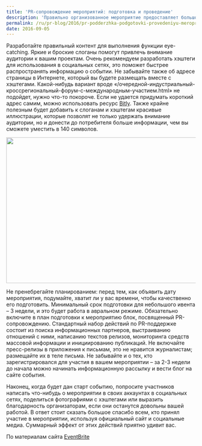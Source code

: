 ```yaml
---
title: 'PR-сопровождение мероприятий: подготовка и проведение'
description: 'Правильно организованное мероприятие предоставляет большое количество возможностей для поиска новых клиентов, бизнес-партнеров и просто полезного общения для перспектив сотрудничества в будущем.'
permalink: /ru/pr-blog/2016/pr-podderzhka-podgotovki-provedeniyu-meropriyatiy
date: 2016-09-05
---
```

<p>Разработайте правильный контент для выполнения функции eye-catching. Яркие и броские слоганы помогут привлечь внимание аудитории к вашим проектам. Очень рекомендуем разработать хэштеги для использования в социальных сетях, это поможет быстрее распространять информацию о событии. Не забывайте также об адресе страницы в Интернете, который вы будете размещать вместе с хэштегами. Какой-нибудь вариант вроде «/очередной-индустриальный-кроссрегиональный-форум-с-международным-участием.html» не подойдет, нужно что-то покороче. Если не удается придумать короткий адрес самим, можно использовать ресурс <a href="https://bitly.com/" target="_blank" rel="noopener noreferrer">Bitly</a>. Также крайне полезным будет добавить к слоганам и хэштегам красивые иллюстрации, которые позволят не только удержать внимание аудитории, но и донести до потребителя больше информации, чем вы сможете уместить в 140 символов.</p>
<img src="{{ site.assets }}/upload/HNCK4907-1.jpg" alt="" class="post__img" width="580" height="387">
<p>Не пренебрегайте планированием: перед тем, как объявить дату мероприятия, подумайте, хватит ли у вас времени, чтобы качественно его подготовить. Минимальный срок подготовки для небольшого ивента – 3 недели, и это будет работа в авральном режиме. Обязательно включите в план подготовки к мероприятию блок, посвященный PR-сопровождению. Стандартный набор действий по PR-поддержке состоит из поиска информационных партнеров, выстраиванию отношений с ними, написанию текстов релизов, мониторинга средств массовой информации и инициированию публикаций. Не включайте пресс-релизы в приложения к письмам, это не нравится журналистам; размещайте их в теле письма. Не забывайте и о тех, кто зарегистрировался для участия в вашем мероприятии – за 2-3 недели до начала можно начинать информационную рассылку и вести блог на сайте события.</p>
<p>Наконец, когда будет дан старт событию, попросите участников написать что-нибудь о мероприятии в своих аккаунтах в социальных сетях, поделиться фотографиями с хэштегами или выразить благодарность организаторам, если они останутся довольны вашей работой. В ответ стоит сказать большое спасибо всем, кто принял участие в мероприятии, используя официальный сайт и социальные медиа. Суммарный эффект от этих действий приятно удивит вас.</p>
По материалам сайта <a href="https://www.eventbrite.co.uk/" target="_blank" rel="noopener noreferrer">EventBrite</a>
